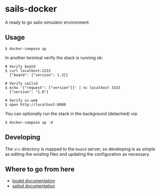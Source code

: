 sails-docker
============

A ready to go sails-simulator environment.

## Usage

    $ docker-compose up

In another terminal verify the stack is running ok:

    # Verify boatd
    $ curl localhost:2222
      {"boatd": {"version": 1.3}}

    # Verify sailsd
    $ echo '{"request": ["version"]}' | nc localhost 3333
      {"version": "1.0"}

    # Verify ui-web
    $ open http://localhost:8080

You can optionally run the stack in the background (detached) via: 

    $ docker-compose up -d

## Developing

The `src` directory is mapped to the `boatd` server, so developing is as simple as editing the existing files and updating the configuration as necessary.

## Where to go from here

- [boatd documentation](https://boatd.readthedocs.io/en/latest/)
- [sailsd documentation](https://github.com/sails-simulator/sailsd)